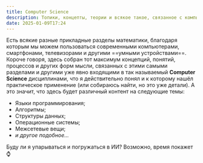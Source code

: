 ```yaml
---
title: Computer Science
description: Топики, концепты, теории и всякое такое, связанное с компьютерными науками, дискретной математикой и смежными темами
date: 2025-01-09T17:24
---
```


Есть всякие разные прикладные разделы математики, благодаря которым мы можем пользоваться современными компьютерами, смартфонами, телевизорами и другими ==умными устройствами==. Короче говоря, здесь собран тот максимум концепций, понятий, процессов и других форм мысли, связанных с этими самыми разделами и другими уже явно входящими в так называемый **Computer Science** дисциплинами, что я действительно понял и к которому нашёл практическое применение (или собираюсь найти, но это уже детали). А это значит, что здесь будет различный контент на следующие темы:

- Языки программирования;
- Алгоритмы;
- Структуры данных;
- Операционные системы;
- Межсетевые вещи;
- *и другое подобное...*

Буду ли я упарываться и погружаться в ИИ? Возможно, время покажет ⌚
